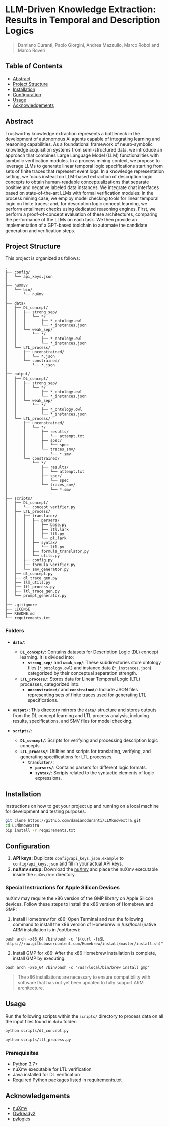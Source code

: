# LLM-Driven Knowledge Extraction: Results in Temporal and Description Logics

> Damiano Duranti, Paolo Giorgini, Andrea Mazzullo, Marco Robol and Marco Roveri

## Table of Contents

- [Abstract](#abstract)
- [Project Structure](#project-structure)
- [Installation](#installation)
- [Configuration](#configuration)
- [Usage](#usage)
- [Acknowledgements](#acknowledgements)

## Abstract

Trustworthy knowledge extraction represents a bottleneck in the development of autonomous AI agents capable of integrating learning and reasoning capabilities. As a foundational framework of neuro-symbolic knowledge acquisition systems from semi-structured data, we introduce an approach
that combines Large Language Model (LLM) functionalities with symbolic verification modules. In a process mining context, we propose to leverage LLMs to generate linear temporal logic specifications starting from sets of finite traces that represent event logs. In a knowledge representation setting, we focus instead on LLM-based extraction of description logic concepts to obtain human-readable conceptualizations that separate positive and negative labeled data instances. We integrate chat interfaces based on state-of-the-art LLMs with formal verification modules: In the process mining case, we employ model checking tools for linear temporal logic on finite traces; and, for description logic concept learning, we perform entailment checks using dedicated reasoning engines. First, we perform a proof-of-concept evaluation of these architectures, comparing the performance of the LLMs on each task. We then provide an implementation of a GPT-based toolchain to automate the candidate generation and verification steps.

## Project Structure

This project is organized as follows:

```text
.
├── config/
│   └── api_keys.json
│
├── nuXmv/
│   └── bin/
│       └── nuXmv
│
├── data/
│   ├── DL_concept/
│   │   ├── strong_sep/
│   │   │   └── */
│   │   │       ├── *_ontology.owl
│   │   │       └── *_instances.json
│   │   └── weak_sep/
│   │       └── */
│   │           ├── *_ontology.owl
│   │           └── *_instances.json
│   └── LTL_process/
│       ├── unconstrained/
│       │   └── *.json
│       └── constrained/
│           └── *.json
│
├── output/
│   ├── DL_concept/
│   │   ├── strong_sep/
│   │   │   └── */
│   │   │       ├── *_ontology.owl
│   │   │       └── *_instances.json
│   │   └── weak_sep/
│   │       └── */
│   │           ├── *_ontology.owl
│   │           └── *_instances.json
│   └── LTL_process/
│       ├── unconstrained/
│       │   └── */
│       │       ├── results/
│       │       │   └── attempt.txt
│       │       ├── spec/
│       │       │   └── spec
│       │       └── traces_smv/
│       │           └── *.smv
│       └── constrained/
│           └── */
│               ├── results/
│               │   └── attempt.txt
│               ├── spec/
│               │   └── spec
│               └── traces_smv/
│                   └── *.smv
│
├── scripts/
│   ├── DL_concept/
│   │   └── concept_verifier.py
│   ├── LTL_process/
│   │   ├── translator/
│   │   │   ├── parsers/
│   │   │   │   ├── base.py
│   │   │   │   ├── ltl.lark
│   │   │   │   ├── ltl.py
│   │   │   │   └── pl.lark
│   │   │   ├── syntax/
│   │   │   │   └── ltl.py
│   │   │   ├── formula_translator.py
│   │   │   └── utils.py
│   │   ├── config.py
│   │   ├── formula_verifier.py
│   │   └── smv_generator.py
│   ├── dl_concept.py
│   ├── dl_trace_gen.py
│   ├── llm_utils.py
│   ├── ltl_process.py
│   ├── ltl_trace_gen.py
│   └── prompt_generator.py
│
├── .gitignore
├── LICENSE
├── README.md
└── requirements.txt
```

### Folders

- **`data/`**:
  - **`DL_concept/`**: Contains datasets for Description Logic (DL) concept learning. It is divided into:
    - **`strong_sep/`** and **`weak_sep/`**: These subdirectories store ontology files (`*_ontology.owl`) and instance data (`*_instances.json`) categorized by their conceptual separation strength.
  - **`LTL_process/`**: Stores data for Linear Temporal Logic (LTL) processes, categorized into:
    - **`unconstrained/`** and **`constrained/`**: Include JSON files representing sets of finite traces used for generating LTL specifications.

- **`output/`**: This directory mirrors the `data/` structure and stores outputs from the DL concept learning and LTL process analysis, including results, specifications, and SMV files for model checking.

- **`scripts/`**:
  - **`DL_concept/`**: Scripts for verifying and processing description logic concepts.
  - **`LTL_process/`**: Utilities and scripts for translating, verifying, and generating specifications for LTL processes.
    - **`translator/`**:
      - **`parsers/`**: Contains parsers for different logic formats.
      - **`syntax/`**: Scripts related to the syntactic elements of logic expressions.

## Installation

Instructions on how to get your project up and running on a local machine for development and testing purposes.

```bash
git clone https://github.com/damianoduranti/LLMknowextra.git
cd LLMknowextra
pip install -r requirements.txt
```

## Configuration

1. **API keys:** Duplicate ```config/api_keys.json.example``` to ```config/api_keys.json``` and fill in your actual API keys.
2. **nuXmv setup:** Download the [nuXmv](https://nuxmv.fbk.eu/) and place the nuXmv executable inside the ```nuXmv/bin``` directory.

### Special Instructions for Apple Silicon Devices

nuXmv may require the x86 version of the GMP library on Apple Silicon devices. Follow these steps to install the x86 version of Homebrew and GMP:

1. Install Homebrew for x86:
Open Terminal and run the following command to install the x86 version of Homebrew in /usr/local (native ARM installation is in /opt/brew):
```
bash arch -x86_64 /bin/bash -c "$(curl -fsSL https://raw.githubusercontent.com/Homebrew/install/master/install.sh)"
```
2. Install GMP for x86:
After the x86 Homebrew installation is complete, install GMP by executing:
```
bash arch -x86_64 /bin/bash -c "/usr/local/bin/brew install gmp"
```

> The x86 installations are necessary to ensure compatibility with software that has not yet been updated to fully support ARM architecture.

## Usage

Run the following scripts within the ```scripts/``` directory to process data on all the input files found in ```data``` folder:

```bash
python scripts/dl_concept.py
```

```bash
python scripts/ltl_process.py
```

### Prerequisites

- Python 3.7+
- nuXmv executable for LTL verification
- Java installed for DL verification
- Required Python packages listed in requirements.txt

## Acknowledgements

- [nuXmv](https://nuxmv.fbk.eu/)
- [Owlready2](https://github.com/pwin/owlready2)
- [pylogics](https://github.com/whitemech/pylogics)
